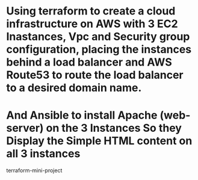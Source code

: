 # Using terraform to create a cloud infrastructure on AWS with 3 EC2 Inastances, Vpc and Security group configuration, placing the instances behind a load balancer and AWS Route53 to route the load balancer to a desired domain name.
# And Ansible to install Apache (web-server) on the 3 Instances So they Display the Simple HTML content on all 3 instances 
terraform-mini-project
